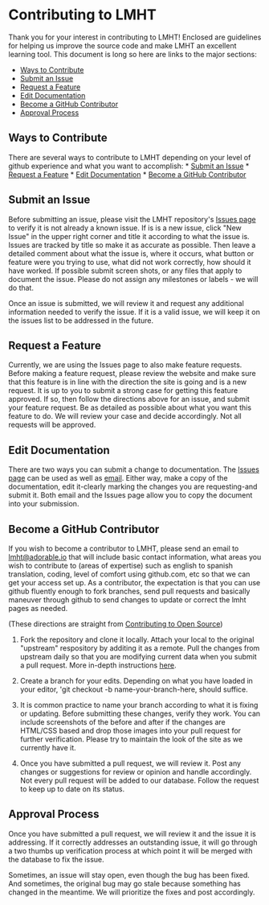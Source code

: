 # Contributing to LMHT

Thank you for your interest in contributing to LMHT! Enclosed are guidelines for helping us improve the source code and make LMHT an excellent learning tool.  This document is long so here are links to the major sections:

* [Ways to Contribute](#ways-to-contribute)
* [Submit an Issue](#submit-an-issue)
* [Request a Feature](#request-a-feature)
* [Edit Documentation](#edit-documentation)
* [Become a GitHub Contributor](#become-a-github-contributor)
* [Approval Process](#approval-process)



## Ways to Contribute

There are several ways to contribute to LMHT depending on your level of github experience and what you want to accomplish:
    * [Submit an Issue](#submit-an-issue)
    * [Request a Feature](#request-a-feature)
    * [Edit Documentation](#edit-documentation)
    * [Become a GitHub Contributor](#become-a-github-contributor)


## Submit an Issue

Before submitting an issue, please visit the LMHT repository's [Issues page] to verify it is not already a known issue.  If is is a new issue, click "New Issue" in the upper right corner and title it according to what the issue is.  Issues are tracked by title so make it as accurate as possible.  Then leave a detailed comment about what the issue is, where it occurs, what button or feature were you trying to use, what did not work correctly, how should it have worked.  If possible submit screen shots, or any files that apply to document the issue.  Please do not assign any milestones or labels - we will do that.

Once an issue is submitted, we will review it and request any additional information needed to verify the issue.  If it is a valid issue, we will keep it on the issues list to be addressed in the future.

[Issues page]: https://github.com/LMHT/LMHT.github.io/issues

## Request a Feature

Currently, we are using the Issues page to also make feature requests.  Before making a feature request, please review the website and make sure that this feature is in line with the direction the site is going and is a new request.  It is up to you to submit a strong case for getting this feature approved.  If so, then follow the directions above for an issue, and submit your feature request.  Be as detailed as possible about what you want this feature to do.  We will review your case and decide accordingly.  Not all requests will be approved.


## Edit Documentation

There are two ways you can submit a change to documentation.  The [Issues page] can be used as well as [email].  Either way, make a copy of the documentation, edit it-clearly marking the changes you are requesting-and submit it.  Both email and the Issues page allow you to copy the document into your submission.

[Issues page]: https://github.com/LMHT/LMHT.github.io/issues
[email]: mailto:lmht@adorable.io

## Become a GitHub Contributor

If you wish to become a contributor to LMHT, please send an email to lmht@adorable.io that will include basic contact information, what areas you wish to contribute to (areas of expertise) such as english to spanish translation, coding, level of comfort using github.com, etc so that we can get your access set up.  As a contributor, the expectation is that you can use github fluently enough to fork branches, send pull requests and basically maneuver through github to send changes to update or correct the lmht pages as needed.

(These directions are straight from [Contributing to Open Source])

  1.  Fork the repository and clone it locally.  Attach your local to the original "upstream" respository by additing it as a remote.  Pull the changes from upstream daily so that you are modifying current data when you submit a pull request.  More in-depth instructions [here].

  2.  Create a branch for your edits.  Depending on what you have loaded in your editor, 'git checkout -b name-your-branch-here, should suffice.

  3.  It is common practice to name your branch according to what it is fixing or updating.  Before submitting these changes, verify they work.  You can include screenshots of the before and after if the changes are HTML/CSS based and drop those images into your pull request for further verification.  Please try to maintain the look of the site as we currently have it.

  4.  Once you have submitted a pull request, we will review it.  Post any changes or suggestions for review or opinion and handle accordingly.  Not every pull request will be added to our database.  Follow the request to keep up to date on its status.


[Contributing to Open Source]:  https://guides.github.com/activities/contributing-to-open-source/#contributing
[here]:  https://help.github.com/articles/syncing-a-fork/


## Approval Process

Once you have submitted a pull request, we will review it and the issue it is addressing.  If it correctly addresses an outstanding issue, it will go through a two thumbs up verification process at which point it will be merged with the database to fix the issue.

Sometimes, an issue will stay open, even though the bug has been fixed. And
sometimes, the original bug may go stale because something has changed in the
meantime.  We will prioritize the fixes and post accordingly.
